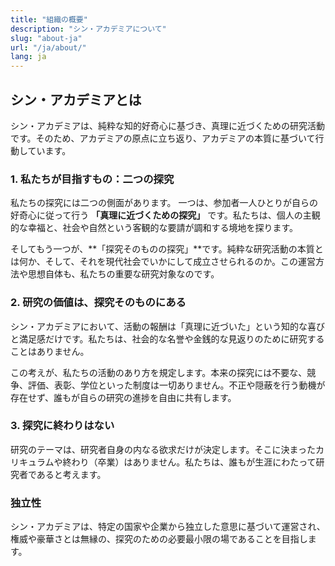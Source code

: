 ```yaml
---
title: "組織の概要"
description: "シン・アカデミアについて"
slug: "about-ja"
url: "/ja/about/"
lang: ja
---
```



## シン・アカデミアとは

シン・アカデミアは、純粋な知的好奇心に基づき、真理に近づくための研究活動です。そのため、アカデミアの原点に立ち返り、アカデミアの本質に基づいて行動しています。

### 1. 私たちが目指すもの：二つの探究

私たちの探究には二つの側面があります。
一つは、参加者一人ひとりが自らの好奇心に従って行う **「真理に近づくための探究」** です。私たちは、個人の主観的な幸福と、社会や自然という客観的な要請が調和する境地を探ります。

そしてもう一つが、**「探究そのものの探究」**です。純粋な研究活動の本質とは何か、そして、それを現代社会でいかにして成立させられるのか。この運営方法や思想自体も、私たちの重要な研究対象なのです。

### 2. 研究の価値は、探究そのものにある

シン・アカデミアにおいて、活動の報酬は「真理に近づいた」という知的な喜びと満足感だけです。私たちは、社会的な名誉や金銭的な見返りのために研究することはありません。

この考えが、私たちの活動のあり方を規定します。本来の探究には不要な、競争、評価、表彰、学位といった制度は一切ありません。不正や隠蔽を行う動機が存在せず、誰もが自らの研究の進捗を自由に共有します。

### 3. 探究に終わりはない

研究のテーマは、研究者自身の内なる欲求だけが決定します。そこに決まったカリキュラムや終わり（卒業）はありません。私たちは、誰もが生涯にわたって研究者であると考えます。

### 独立性

シン・アカデミアは、特定の国家や企業から独立した意思に基づいて運営され、権威や豪華さとは無縁の、探究のための必要最小限の場であることを目指します。
